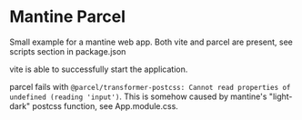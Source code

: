 # Mantine Parcel

Small example for a mantine web app.
Both vite and parcel are present, see scripts section in package.json

vite is able to successfully start the application.

parcel fails with `@parcel/transformer-postcss: Cannot read properties of undefined (reading 'input')`.
This is somehow caused by mantine's "light-dark" postcss function, see App.module.css.

